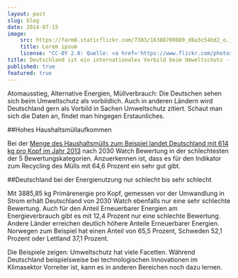 ```yaml
---
layout: post
slug: blog
date: 2014-07-15
image: 
    src: https://farm8.staticflickr.com/7383/16388700889_d8a3c54bd2_o.jpg
    title: Lorem ipsum
    license: "CC-BY 2.0: Quelle: <a href='https://www.flickr.com/photos/barneymoss/16388700889/in/photolist-qYdnNr-uDJKgH-h4hWQj-oMgVfU-TWzkf-548uSM-4Wz68q-oKyv8e-vmto3A-aoKVLp-o5ZVV8-7W7NWG-8C5HZD-ihDg7k-989dEq-9865Kx-989cCE-9864Jn-9864cc-nXfXrb-9867Et-9867mc-989e9w-7jWq7b-nqKtmK-dSxBY8-uvQHUL-hqH4e-6bS2rs-8sJotc-eimq14-7RUN4Q-6EBb4V-npSi4K-yT2nj3-owvEjw-boaszJ-AffwJx-4qGRGq-7JXRz4-9LDxaa-8u2y1L-dJM2YB-y5xmX-uEkCpz-97tLPy-oXiyfG-zxsLKC-7LCTH3-5LqWHN'>Flickr</a>"
title: Deutschland ist ein internationales Vorbild beim Umweltschutz - falsch!
published: true
featured: true
---
```

Atomausstieg, Alternative Energien, Müllverbrauch: Die Deutschen sehen sich beim Umweltschutz als vorbildlich. Auch in anderen Ländern wird Deutschland gern als Vorbild in Sachen Umweltschutz zitiert. Schaut man sich die Daten an, findet man hingegen Erstaunliches.

##Hohes Haushaltsmüllaufkommen
 
Bei der [Menge des Haushaltsmülls zum Beispiel landet Deutschland mit 614 kg pro Kopf im Jahr 2013](https://2030-watch.de/monitoring/) nach 2030 Watch Bewertung in der schlechtesten der 5 Bewertungskategorien. Anzuerkennen ist, dass es für den Indikator zum Recycling des Mülls mit 64,6 Prozent ein sehr gut gibt.

##Deutschland bei der Energienutzung nur schlecht bis sehr schlecht

Mit 3885,85 kg Primärenergie pro Kopf, gemessen vor der Umwandlung in Strom erhält Deutschland von 2030 Watch ebenfalls nur eine sehr schlechte Bewertung. Auch für den Anteil Erneuerbarer Energien am Energieverbrauch gibt es mit 12,4 Prozent nur eine schlechte Bewertung. Andere Länder erreichen deutlich höhere Anteile Erneuerbarer Energien. Norwegen zum Beispiel hat einen Anteil von 65,5 Prozent, Schweden 52,1 Prozent oder Lettland 37,1 Prozent.

Die Beispiele zeigen: Umweltschutz hat viele Facetten. Während Deutschland beispielsweise bei technologischen Innovationen im Klimasektor Vorreiter ist, kann es in anderen Bereichen noch dazu lernen. 
